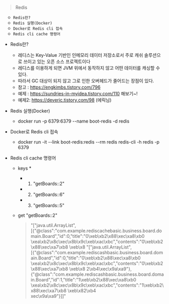> Redis
```
  ㅇ Redis란?
  ㅇ Redis 실행(Docker)
  ㅇ Docker로 Redis cli 접속
  ㅇ Redis cli cache 명령어
```
+ Redis란?
  + 레디스는 Key-Value 기반인 인메모리 데이터 저장소로서 주로 캐쉬 솔루션으로 쓰이고 있는 오픈 소스 프로젝트이다
  + 레디스를 이용하게 되면 JVM 위에서 동작하지 않고 어떤 데이터를 캐싱할 수 있다.
  + 따라서 GC 대상이 되지 않고 그로 인한 오버헤드가 줄어드는 장점이 있다.
  + 참고 :  https://engkimbs.tistory.com/796
  + 예제 : https://sundries-in-myidea.tistory.com/110 해보기~!
  + 예제2: https://deveric.tistory.com/98 (에릭님)

+ Redis 실행(Docker)
  + docker run -p 6379:6379 --name boot-redis -d redis

+ Docker로 Redis cli 접속
  + docker run -it --link boot-redis:redis --rm redis redis-cli -h redis -p 6379

+ Redis cli cache 명령어
  + keys *
     + 1) "getBoards::2"
     + 2) "getBoards::6"
     + 3) "getBoards::5"
   
  + get "getBoards::2"
    > "[\"java.util.ArrayList\",[{\"@class\":\"com.example.rediscachebasic.business.board.domain.Board\",\"id\":0,\"title\":\"0\xeb\xb2\x88\xec\xa8\xb0 \xea\xb2\x8c\xec\x8b\x9c\xeb\xac\xbc\",\"contents\":\"0\xeb\xb2\x88\xec\xa7\xb8 \xeb\x8
"[\"java.util.ArrayList\",[{\"@class\":\"com.example.rediscashbasic.business.board.domain.Board\",\"id\":0,\"title\":\"0\xeb\xb2\x88\xec\xa8\xb0 \xea\xb2\x8c\xec\x8b\x9c\xeb\xac\xbc\",\"contents\":\"0\xeb\xb2\x88\xec\xa7\xb8 \xeb\x8
2\xb4\xec\x9a\xa9\"},{\"@class\":\"com.example.rediscashbasic.business.board.domain.Board\",\"id\":1,\"title\":\"1\xeb\xb2\x88\xec\xa8\xb0 \xea\xb2\x8c\xec\x8b\x9c\xeb\xac\xbc\",\"contents\":\"1\xeb\xb2\x88\xec\xa7\xb8 \xeb\x82\xb4\
xec\x9a\xa9\"}]]"
